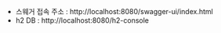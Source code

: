 - 스웨거 접속 주소 : http://localhost:8080/swagger-ui/index.html
- h2 DB : http://localhost:8080/h2-console


